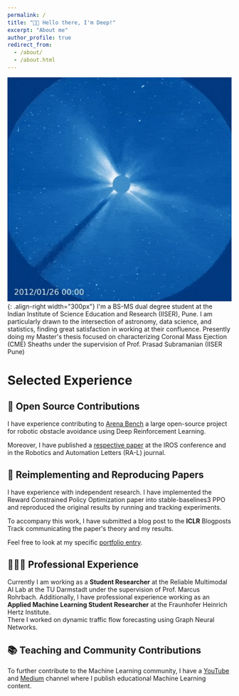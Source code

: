 ```yaml
---
permalink: /
title: "👋🏼 Hello there, I'm Deep!"
excerpt: "About me"
author_profile: true
redirect_from: 
  - /about/
  - /about.html
---
```




![Illustration of combining vision and language modalities](/images/sun2.gif){: .align-right width="300px"}
 I'm a BS-MS dual degree student at the Indian Institute of Science Education and Research (IISER), Pune. 
I am particularly drawn to the intersection of astronomy, data science, and statistics, finding great satisfaction in working at their confluence. Presently doing my Master's thesis focused on characterizing Coronal Mass Ejection (CME) Sheaths under the supervision of Prof. Prasad Subramanian (IISER Pune)

# Selected Experience

## 🤖 Open Source Contributions
I have experience contributing to [Arena Bench](https://github.com/Arena-Rosnav) a large open-source project for robotic obstacle avoidance using Deep Reinforcement Learning.

Moreover, I have published a [respective paper](https://sudo-boris.github.io/publication/2022-Arena-Bench) at the IROS conference and in the Robotics and Automation Letters (RA-L) journal.

## 📜 Reimplementing and Reproducing Papers
I have experience with independent research. I have implemented the Reward Constrained Policy Optimization paper into stable-baselines3 PPO and reproduced the original results by running and tracking experiments.

To accompany this work, I have submitted a blog post to the **ICLR** Blogposts Track communicating the paper's theory and my results.

Feel free to look at my specific [portfolio entry](https://sudo-boris.github.io/portfolio/RCPPO/).

## 👨🏻‍🔬 Professional Experience
Currently I am working as a **Student Researcher** at the Reliable Multimodal AI Lab at the TU Darmstadt under the supervision of Prof. Marcus Rohrbach.
Additionally, I have professional experience working as an **Applied Machine Learning Student Researcher** at the Fraunhofer Heinrich Hertz Institute. \
There I worked on dynamic traffic flow forecasting using Graph Neural Networks.

## 📚 Teaching and Community Contributions
To further contribute to the Machine Learning community, I have a [YouTube](https://www.youtube.com/@borismeinardus) and [Medium](https://medium.com/@boris.meinardus) channel where I publish educational Machine Learning content.







